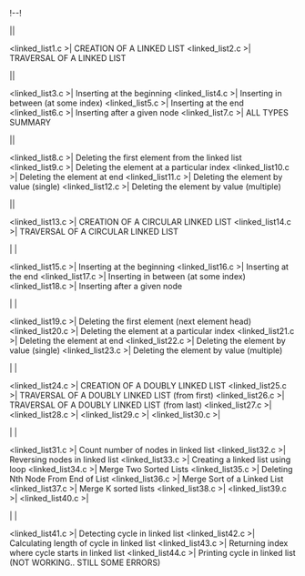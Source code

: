 !-<CONTENT>-!

|<BASICS OF A LINKED LIST>|

<linked_list1.c >| CREATION OF A LINKED LIST
<linked_list2.c >| TRAVERSAL OF A LINKED LIST

|<INSERTION OF ELEMENT IN A LINKED LIST>|

<linked_list3.c >| Inserting at the beginning
<linked_list4.c >| Inserting in between (at some index)
<linked_list5.c >| Inserting at the end
<linked_list6.c >| Inserting after a given node
<linked_list7.c >| ALL TYPES SUMMARY

|<DELETION OF ELEMENT IN A LINKED LIST>|

<linked_list8.c >| Deleting the first element from the linked list
<linked_list9.c >| Deleting the element at a particular index
<linked_list10.c >| Deleting the element at end
<linked_list11.c >| Deleting the element by value (single)
<linked_list12.c >| Deleting the element by value (multiple)

|<CIRCULAR LINKED LIST>|

<linked_list13.c >| CREATION OF A CIRCULAR LINKED LIST
<linked_list14.c >| TRAVERSAL OF A CIRCULAR LINKED LIST

| <INSERTION OF ELEMENT IN A CIRCULAR LINKED LIST> |

<linked_list15.c >| Inserting at the beginning
<linked_list16.c >| Inserting at the end
<linked_list17.c >| Inserting in between (at some index)
<linked_list18.c >| Inserting after a given node

| <DELETION OF ELEMENT IN A CIRCULAR LINKED LIST> |

<linked_list19.c >| Deleting the first element (next element head)
<linked_list20.c >| Deleting the element at a particular index
<linked_list21.c >| Deleting the element at end
<linked_list22.c >| Deleting the element by value (single)
<linked_list23.c >| Deleting the element by value (multiple)

| <DOUBLY LINKED LIST> |

<linked_list24.c >| CREATION OF A DOUBLY LINKED LIST
<linked_list25.c >| TRAVERSAL OF A DOUBLY LINKED LIST (from first)
<linked_list26.c >| TRAVERSAL OF A DOUBLY LINKED LIST (from last)
<linked_list27.c >|
<linked_list28.c >|
<linked_list29.c >|
<linked_list30.c >|

| <SIMPLE OPERATIONS ON LINKED LIST> |

<linked_list31.c >| Count number of nodes in linked list
<linked_list32.c >| Reversing nodes in linked list
<linked_list33.c >| Creating a linked list using loop
<linked_list34.c >| Merge Two Sorted Lists
<linked_list35.c >| Deleting Nth Node From End of List
<linked_list36.c >| Merge Sort of a Linked List
<linked_list37.c >| Merge K sorted lists
<linked_list38.c >|
<linked_list39.c >|
<linked_list40.c >|

| <CYCLING LINKED LIST> |

<linked_list41.c >| Detecting cycle in linked list
<linked_list42.c >| Calculating length of cycle in linked list
<linked_list43.c >| Returning index where cycle starts in linked list
<linked_list44.c >| Printing cycle in linked list (NOT WORKING.. STILL SOME ERRORS)
